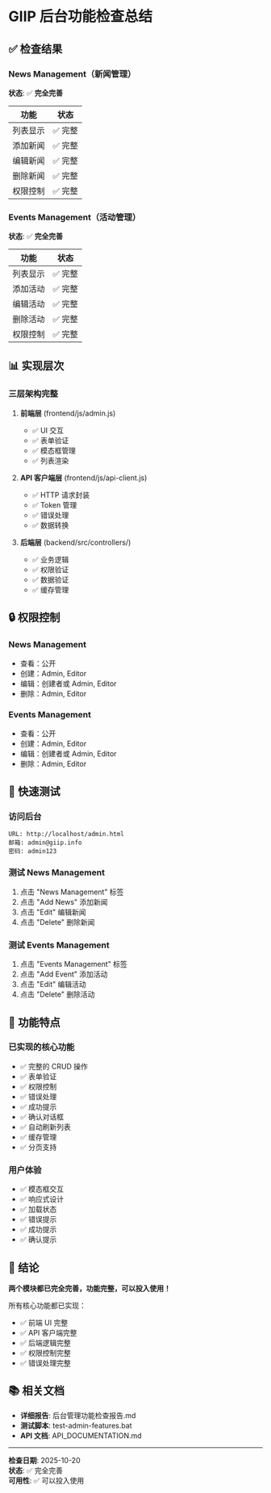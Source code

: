 # GIIP 后台功能检查总结

## ✅ 检查结果

### News Management（新闻管理）
**状态**: ✅ **完全完善**

| 功能 | 状态 |
|------|------|
| 列表显示 | ✅ 完整 |
| 添加新闻 | ✅ 完整 |
| 编辑新闻 | ✅ 完整 |
| 删除新闻 | ✅ 完整 |
| 权限控制 | ✅ 完整 |

### Events Management（活动管理）
**状态**: ✅ **完全完善**

| 功能 | 状态 |
|------|------|
| 列表显示 | ✅ 完整 |
| 添加活动 | ✅ 完整 |
| 编辑活动 | ✅ 完整 |
| 删除活动 | ✅ 完整 |
| 权限控制 | ✅ 完整 |

## 📊 实现层次

### 三层架构完整

1. **前端层** (frontend/js/admin.js)
   - ✅ UI 交互
   - ✅ 表单验证
   - ✅ 模态框管理
   - ✅ 列表渲染

2. **API 客户端层** (frontend/js/api-client.js)
   - ✅ HTTP 请求封装
   - ✅ Token 管理
   - ✅ 错误处理
   - ✅ 数据转换

3. **后端层** (backend/src/controllers/)
   - ✅ 业务逻辑
   - ✅ 权限验证
   - ✅ 数据验证
   - ✅ 缓存管理

## 🔒 权限控制

### News Management
- 查看：公开
- 创建：Admin, Editor
- 编辑：创建者或 Admin, Editor
- 删除：Admin, Editor

### Events Management
- 查看：公开
- 创建：Admin, Editor
- 编辑：创建者或 Admin, Editor
- 删除：Admin, Editor

## 🧪 快速测试

### 访问后台
```
URL: http://localhost/admin.html
邮箱: admin@giip.info
密码: admin123
```

### 测试 News Management
1. 点击 "News Management" 标签
2. 点击 "Add News" 添加新闻
3. 点击 "Edit" 编辑新闻
4. 点击 "Delete" 删除新闻

### 测试 Events Management
1. 点击 "Events Management" 标签
2. 点击 "Add Event" 添加活动
3. 点击 "Edit" 编辑活动
4. 点击 "Delete" 删除活动

## 📝 功能特点

### 已实现的核心功能
- ✅ 完整的 CRUD 操作
- ✅ 表单验证
- ✅ 权限控制
- ✅ 错误处理
- ✅ 成功提示
- ✅ 确认对话框
- ✅ 自动刷新列表
- ✅ 缓存管理
- ✅ 分页支持

### 用户体验
- ✅ 模态框交互
- ✅ 响应式设计
- ✅ 加载状态
- ✅ 错误提示
- ✅ 成功提示
- ✅ 确认提示

## 🎉 结论

**两个模块都已完全完善，功能完整，可以投入使用！**

所有核心功能都已实现：
- ✅ 前端 UI 完整
- ✅ API 客户端完整
- ✅ 后端逻辑完整
- ✅ 权限控制完整
- ✅ 错误处理完整

## 📚 相关文档

- **详细报告**: 后台管理功能检查报告.md
- **测试脚本**: test-admin-features.bat
- **API 文档**: API_DOCUMENTATION.md

---

**检查日期**: 2025-10-20  
**状态**: ✅ 完全完善  
**可用性**: ✅ 可以投入使用
